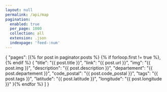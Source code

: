 ```yaml
---
layout: null
permalink: /api/map
pagination:
  enabled: true
  per_page: 1000
  collection: all
  extension: .json
  indexpage: 'feed-:num'
---
```


{
  "pages": [{% for post in paginator.posts %}
    {% if forloop.first != true %},{% endif %}
    {
      "title": "{{ post.title }}",
      "link": "{{ post.url }}",
      "img": "{{ post.img }}",
      "description": "{{ post.description }}",
      "departement": "{{ post.departement }}",
      "code_postal": "{{ post.code_postal }}",
      "tags": "{{ post.tags }}",
      "latitude": "{{ post.latitude }}",
      "longitude": "{{ post.longitude }}"
    }{% endfor %}
  ]
}